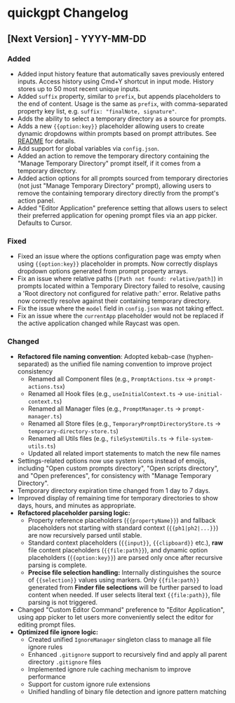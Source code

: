 # quickgpt Changelog

## [Next Version] - YYYY-MM-DD

### Added

- Added input history feature that automatically saves previously entered inputs. Access history using Cmd+Y shortcut in input mode. History stores up to 50 most recent unique inputs.
- Added `suffix` property, similar to `prefix`, but appends placeholders to the end of content. Usage is the same as `prefix`, with comma-separated property key list, e.g. `suffix: "finalNote, signature"`.
- Adds the ability to select a temporary directory as a source for prompts.
- Adds a new `{{option:key}}` placeholder allowing users to create dynamic dropdowns within prompts based on prompt attributes. See [README](https://github.com/your-repo/quickgpt-raycast#dynamic-options-placeholder-optionkey) for details.
- Add support for global variables via `config.json`.
- Added an action to remove the temporary directory containing the "Manage Temporary Directory" prompt itself, if it comes from a temporary directory.
- Added action options for all prompts sourced from temporary directories (not just "Manage Temporary Directory" prompt), allowing users to remove the containing temporary directory directly from the prompt's action panel.
- Added "Editor Application" preference setting that allows users to select their preferred application for opening prompt files via an app picker. Defaults to Cursor.

### Fixed

- Fixed an issue where the options configuration page was empty when using `{{option:key}}` placeholder in prompts. Now correctly displays dropdown options generated from prompt property arrays.
- Fix an issue where relative paths (`[Path not found: relative/path]`) in prompts located within a Temporary Directory failed to resolve, causing a 'Root directory not configured for relative path:' error. Relative paths now correctly resolve against their containing temporary directory.
- Fix the issue where the `model` field in `config.json` was not taking effect.
- Fix an issue where the `currentApp` placeholder would not be replaced if the active application changed while Raycast was open.

### Changed

- **Refactored file naming convention**: Adopted kebab-case (hyphen-separated) as the unified file naming convention to improve project consistency
  - Renamed all Component files (e.g., `PromptActions.tsx` → `prompt-actions.tsx`)
  - Renamed all Hook files (e.g., `useInitialContext.ts` → `use-initial-context.ts`)
  - Renamed all Manager files (e.g., `PromptManager.ts` → `prompt-manager.ts`)
  - Renamed all Store files (e.g., `TemporaryPromptDirectoryStore.ts` → `temporary-directory-store.ts`)
  - Renamed all Utils files (e.g., `fileSystemUtils.ts` → `file-system-utils.ts`)
  - Updated all related import statements to match the new file names
- Settings-related options now use system icons instead of emojis, including "Open custom prompts directory", "Open scripts directory", and "Open preferences", for consistency with "Manage Temporary Directory".
- Temporary directory expiration time changed from 1 day to 7 days.
- Improved display of remaining time for temporary directories to show days, hours, and minutes as appropriate.
- **Refactored placeholder parsing logic:**
  - Property reference placeholders (`{{propertyName}}`) and fallback placeholders not starting with standard context (`{{ph1|ph2|...}}`) are now recursively parsed until stable.
  - Standard context placeholders (`{{input}}`, `{{clipboard}}` etc.), **raw** file content placeholders (`{{file:path}}`), and dynamic option placeholders (`{{option:key}}`) are parsed only once after recursive parsing is complete.
  - **Precise file selection handling:** Internally distinguishes the source of `{{selection}}` values using markers. Only `{{file:path}}` generated from **Finder file selections** will be further parsed to load content when needed. If user selects literal text `{{file:path}}`, file parsing is not triggered.
- Changed "Custom Editor Command" preference to "Editor Application", using app picker to let users more conveniently select the editor for editing prompt files.
- **Optimized file ignore logic:**
  - Created unified `IgnoreManager` singleton class to manage all file ignore rules
  - Enhanced `.gitignore` support to recursively find and apply all parent directory `.gitignore` files
  - Implemented ignore rule caching mechanism to improve performance
  - Support for custom ignore rule extensions
  - Unified handling of binary file detection and ignore pattern matching
